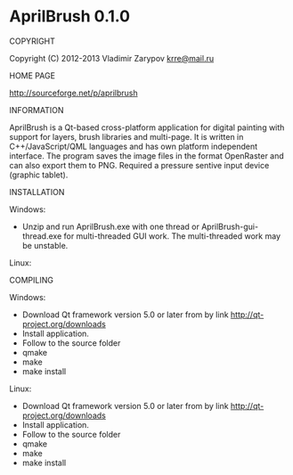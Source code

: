 AprilBrush 0.1.0
================

COPYRIGHT

Copyright (C) 2012-2013 Vladimir Zarypov <krre@mail.ru>

HOME PAGE

http://sourceforge.net/p/aprilbrush

INFORMATION

AprilBrush is a Qt-based cross-platform application for digital painting with
support for layers, brush libraries and multi-page. It is written in
C++/JavaScript/QML languages and has own platform independent interface.
The program saves the image files in the format OpenRaster and can also
export them to PNG. Required a pressure sentive input device (graphic tablet).

INSTALLATION

Windows:

 - Unzip and run AprilBrush.exe with one thread or AprilBrush-gui-thread.exe
   for multi-threaded GUI work. The multi-threaded work may be unstable.

Linux:


COMPILING

Windows:

 - Download Qt framework version 5.0 or later from by link
   http://qt-project.org/downloads
 - Install application.
 - Follow to the source folder
 - qmake
 - make
 - make install

Linux:

 - Download Qt framework version 5.0 or later from by link
   http://qt-project.org/downloads
 - Install application.
 - Follow to the source folder
 - qmake
 - make
 - make install
